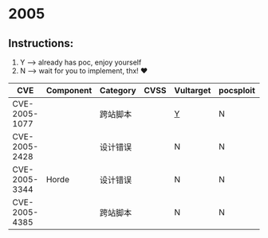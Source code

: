 # 2005

## Instructions:

1. Y --> already has poc, enjoy yourself
2. N --> wait for you to implement, thx! :heart:

| CVE | Component | Category | CVSS | Vultarget | pocsploit | Nuclei | Xray | pocsuite3 | goby | others |
|-----|-----------|----------|------|-----------|-----------|--------|------|-----------|------|--------|
| CVE-2005-1077 |  | 跨站脚本 |  | [Y](CVE-2005-1077/vultarget/) | N | N | N | N | N | [Y](CVE-2005-1077/poc/others/) |
| CVE-2005-2428 |  | 设计错误 |  | N | N | [Y](CVE-2005-2428/poc/nuclei/) | N | N | N | [Y](CVE-2005-2428/poc/others/) |
| CVE-2005-3344 | Horde | 设计错误 |  | N | N | [Y](CVE-2005-3344/poc/nuclei/) | N | N | N | N |
| CVE-2005-4385 |  | 跨站脚本 |  | N | N | [Y](CVE-2005-4385/poc/nuclei/) | N | N | N | [Y](CVE-2005-4385/poc/others/) |
